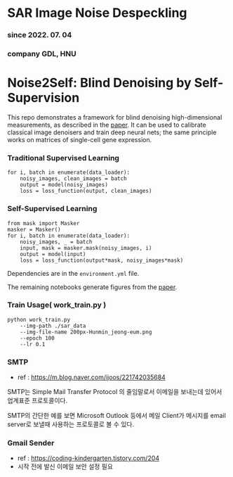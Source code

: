 # SAR Image Noise Despeckling 
### since   2022. 07. 04 
### company GDL, HNU 

# Noise2Self: Blind Denoising by Self-Supervision

This repo demonstrates a framework for blind denoising high-dimensional measurements,
as described in the [paper](https://arxiv.org/abs/1901.11365). It can be used to calibrate 
classical image denoisers and train deep neural nets; 
the same principle works on matrices of single-cell gene expression.


### Traditional Supervised Learning

```
for i, batch in enumerate(data_loader):
    noisy_images, clean_images = batch
    output = model(noisy_images)
    loss = loss_function(output, clean_images)
```

### Self-Supervised Learning

```
from mask import Masker
masker = Masker()
for i, batch in enumerate(data_loader):
    noisy_images, _ = batch
    input, mask = masker.mask(noisy_images, i)
    output = model(input)
    loss = loss_function(output*mask, noisy_images*mask)
```

Dependencies are in the `environment.yml` file.

The remaining notebooks generate figures from the [paper](https://arxiv.org/abs/1901.11365).


### Train Usage( work_train.py )
```
python work_train.py 
    --img-path ./sar_data 
    --img-file-name 200px-Hunmin_jeong-eum.png 
    --epoch 100 
    --lr 0.1
```

### SMTP
- ref : https://m.blog.naver.com/ijoos/221742035684

SMTP는 Simple Mail Transfer Protocol 의 줄임말로서 이메일을 보내는데 있어서 업계표준 프로토콜이다. 

SMTP의 간단한 예를 보면 Microsoft Outlook 등에서 메일 Client가 메시지를 email server로 보낼때 사용하는 프로토콜로 볼 수 있다. 


### Gmail Sender 
- ref : https://coding-kindergarten.tistory.com/204
- 시작 전에 발신 이메일 보안 설정 필요